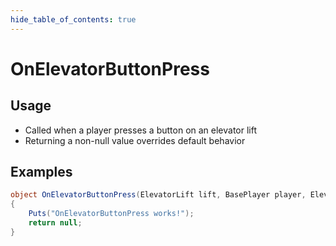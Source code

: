 ```yaml
---
hide_table_of_contents: true
---
```


# OnElevatorButtonPress

## Usage

* Called when a player presses a button on an elevator lift
* Returning a non-null value overrides default behavior

## Examples

```csharp title=""
object OnElevatorButtonPress(ElevatorLift lift, BasePlayer player, Elevator.Direction direction, bool toTopOrBottom)
{
    Puts("OnElevatorButtonPress works!");
    return null;
}
```
